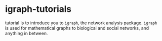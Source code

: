 # igraph-tutorials
tutorial is to introduce you to `igraph`, the network analysis package. `igraph` is used for mathematical graphs to biological and social networks, and anything in between.

